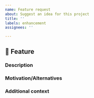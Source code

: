 ```yaml
---
name: Feature request
about: Suggest an idea for this project
title: ''
labels: enhancement
assignees: ''

---
```


## 🚀 Feature

<!-- A clear and concise description of the feature proposal -->

### Description

<!-- A clear and concise description of what you want to happen. -->

### Motivation/Alternatives

<!-- A clear and concise description of any alternative solutions or features you've considered, if any. -->

### Additional context

<!-- Add any other context or screenshots about the feature request here. -->
